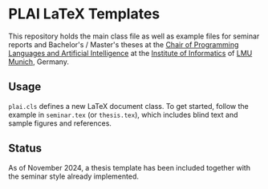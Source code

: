 # PLAI LaTeX Templates

This repository holds the main class file as well as example files for seminar reports and Bachelor's / Master's theses at the [Chair of Programming Languages and Artificial Intelligence](https://plai.ifi.lmu.de) at the [Institute of Informatics](https://www.ifi.lmu.de) of [LMU Munich](https://www.lmu.de), Germany.

## Usage

`plai.cls` defines a new LaTeX document class. To get started, follow the example in `seminar.tex` (or `thesis.tex`), which includes blind text and sample figures and references.

## Status

As of November 2024, a thesis template has been included together with the seminar style already implemented.